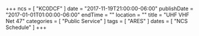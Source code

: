 +++
ncs = [ "KC0DCF" ]
date = "2017-11-19T21:00:00-06:00"
publishDate = "2017-01-01T01:00:00-06:00"
endTime = ""
location = ""
title = "UHF VHF Net 47"
categories = [ "Public Service" ]
tags = [ "ARES" ]
dates = [ "NCS Schedule" ]
+++
